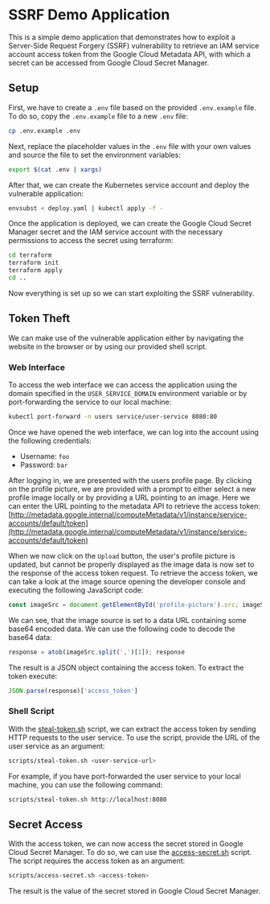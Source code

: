 # SSRF Demo Application

This is a simple demo application that demonstrates how to exploit a Server-Side Request Forgery (SSRF) vulnerability to retrieve an IAM service account access token from the Google Cloud Metadata API, with which a secret can be accessed from Google Cloud Secret Manager.


## Setup

First, we have to create a `.env` file based on the provided `.env.example` file. To do so, copy the `.env.example` file to a new `.env` file:

```bash
cp .env.example .env
```

Next, replace the placeholder values in the `.env` file with your own values and source the file to set the environment variables:

```bash
export $(cat .env | xargs)
```

After that, we can create the Kubernetes service account and deploy the vulnerable application:

```bash
envsubst < deploy.yaml | kubectl apply -f -
```

Once the application is deployed, we can create the Google Cloud Secret Manager secret and the IAM service account with the necessary permissions to access the secret using terraform:

```bash
cd terraform
terraform init
terraform apply
cd ..
```

Now everything is set up so we can start exploiting the SSRF vulnerability.


## Token Theft

We can make use of the vulnerable application either by navigating the website in the browser or by using our provided shell script.

### Web Interface

To access the web interface we can access the application using the domain specified in the `USER_SERVICE_DOMAIN` environment variable or by port-forwarding the service to our local machine:

```bash
kubectl port-forward -n users service/user-service 8080:80
```

Once we have opened the web interface, we can log into the account using the following credentials:

- Username: `foo`
- Password: `bar`

After logging in, we are presented with the users profile page. By clicking on the profile picture, we are provided with a prompt to either select a new profile image locally or by providing a URL pointing to an image. Here we can enter the URL pointing to the metadata API to retrieve the access token: [http://metadata.google.internal/computeMetadata/v1/instance/service-accounts/default/token](http://metadata.google.internal/computeMetadata/v1/instance/service-accounts/default/token)

When we now click on the `Upload` button, the user's profile picture is updated, but cannot be properly displayed as the image data is now set to the response of the access token request. To retrieve the access token, we can take a look at the image source opening the developer console and executing the following JavaScript code:

```javascript
const imageSrc = document.getElementById('profile-picture').src; imageSrc
``` 

We can see, that the image source is set to a data URL containing some base64 encoded data. We can use the following code to decode the base64 data:

```javascript
response = atob(imageSrc.split(',')[1]); response
```

The result is a JSON object containing the access token. To extract the token execute:

```javascript
JSON.parse(response)['access_token']
```

### Shell Script

With the [steal-token.sh](scripts/steal-token.sh) script, we can extract the access token by sending HTTP requests to the user service. To use the script, provide the URL of the user service as an argument:

```bash
scripts/steal-token.sh <user-service-url>
```

For example, if you have port-forwarded the user service to your local machine, you can use the following command:

```bash
scripts/steal-token.sh http://localhost:8080
```


## Secret Access

With the access token, we can now access the secret stored in Google Cloud Secret Manager. To do so, we can use the [access-secret.sh](scripts/access-secret.sh) script. The script requires the access token as an argument:

```bash
scripts/access-secret.sh <access-token>
```

The result is the value of the secret stored in Google Cloud Secret Manager.